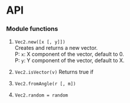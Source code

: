 # API
### Module functions
1. `Vec2.new([x [, y]])` <br/>
Creates and returns a new vector. <br/>
P: `x`: X component of the vector, default to 0. <br/>
P: `y`: Y component of the vector, default to X. <br/>

2. `Vec2.isVector(v)`
Returns true if
3. `Vec2.fromAngle(r [, m])`

4. `Vec2.random = random`